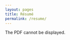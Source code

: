 ```yaml
---
layout: pages
title: Résumé
permalink: /resume/
---
```


<object width="800" height="500" type="application/pdf" data="/Contract.pdf?#zoom=85&scrollbar=0&toolbar=0&navpanes=0">
    <p>The PDF cannot be displayed.</p>
</object>
